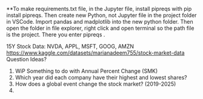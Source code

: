 **To make requirements.txt file, in the Jupyter file, install pipreqs with pip install pipreqs. Then create new Python, not Jupyter file in the project folder in VSCode. Import pandas and madplotlib into the new python folder. Then open the folder in file explorer, right click and open terminal so the path file is the project. There you enter pipreqs .

15Y Stock Data: NVDA, APPL, MSFT, GOOG, AMZN
https://www.kaggle.com/datasets/marianadeem755/stock-market-data
Question Ideas?
1. WiP Something to do with Annual Percent Change (SMK)
2. Which year did each company have their highest and lowest shares?
3. How does a global event change the stock market? (2019-2025)
4. 
